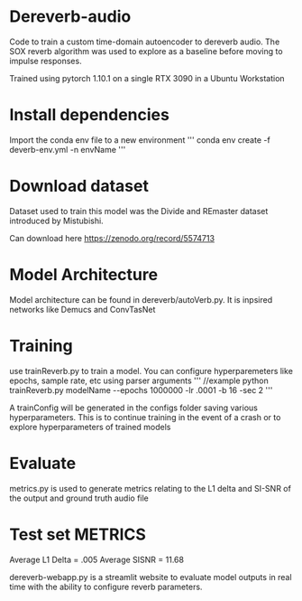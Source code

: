 # Dereverb-audio
Code to train a custom time-domain autoencoder to dereverb audio. The SOX reverb algorithm was used to explore as a baseline before moving to impulse responses. 

Trained using pytorch 1.10.1 on a single RTX 3090 in a Ubuntu Workstation

# Install dependencies

Import the conda env file to a new environment 
'''
conda env create -f deverb-env.yml -n envName
'''

# Download dataset

Dataset used to train this model was the Divide and REmaster dataset introduced by Mistubishi.

Can download here https://zenodo.org/record/5574713

# Model Architecture

Model architecture can be found in dereverb/autoVerb.py. It is inpsired networks like Demucs and ConvTasNet

# Training

use trainReverb.py to train a model. You can configure hyperparemeters like epochs, sample rate, etc using parser arguments 
'''
//example
python trainReverb.py modelName --epochs 1000000 -lr .0001 -b 16 -sec 2
'''

A trainConfig will be generated in the configs folder saving various hyperparameters. This is to continue training in the event of a crash or to explore hyperparameters of trained models

# Evaluate

metrics.py is used to generate metrics relating to the L1 delta and SI-SNR of the output and ground truth audio file

# Test set METRICS
Average L1 Delta = .005
Average SISNR = 11.68



dereverb-webapp.py is a streamlit website to evaluate model outputs in real time with the ability to configure reverb parameters.


